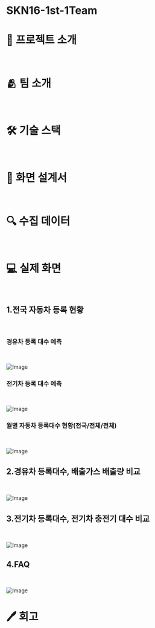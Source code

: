 # SKN16-1st-1Team

# 📌 프로젝트 소개
<br>

# 🫂 팀 소개
<br>


# 🛠 기술 스택
<br>


# 📄 화면 설계서
<br>


# 🔍 수집 데이터
<br>

# 💻 실제 화면
<br>

## 1.전국 자동차 등록 현황
<br>

### 경유차 등록 대수 예측
<br>

![Image](https://github.com/user-attachments/assets/9880d299-e50c-40b8-9aba-6bde63e66bde)

### 전기차 등록 대수 예측
<br>

![Image](https://github.com/user-attachments/assets/c58aca87-997f-4483-a1e2-1eda293e0965)

### 월별 자동차 등록대수 현황(전국/전체/전체)
<br>

![Image](https://github.com/user-attachments/assets/1652c35c-2025-4454-a3f0-e3d5d86b52ef)

## 2.경유차 등록대수, 배출가스 배출량 비교
<br>

![Image](https://github.com/user-attachments/assets/e07bf6d5-ccfe-4ba6-847a-406725a199cf)

## 3.전기차 등록대수, 전기차 충전기 대수 비교
<br>

![Image](https://github.com/user-attachments/assets/96b335f8-7e33-4187-ab6f-f3817456f6f0)

## 4.FAQ
<br>

![Image](https://github.com/user-attachments/assets/75b66221-e98a-4d03-83c4-a4a5eca9c8bf)


# 🖊 회고
<br>
